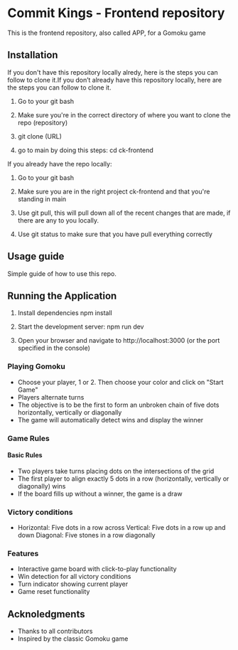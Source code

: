 # Commit Kings - Frontend repository

This is the frontend repository, also called APP, for a Gomoku game

## Installation

If you don't have this repository locally alredy, here is the steps you can follow to clone it.If you don’t already have this repository locally, here are the steps you can follow to clone it.

1. Go to your git bash

2. Make sure you're in the correct directory of where you want to clone the repo (repository)

3. git clone (URL)

4. go to main by doing this steps: cd ck-frontend

If you already have the repo locally:

1. Go to your git bash

2. Make sure you are in the right project ck-frontend and that you're standing in main

3. Use git pull, this will pull down all of the recent changes that are made, if there are any to you locally.

4. Use git status to make sure that you have pull everything correctly

## Usage guide
Simple guide of how to use this repo.

## Running the Application

1. Install dependencies
 npm install

2. Start the development server:
 npm run dev

3. Open your browser and navigate to http://localhost:3000 (or the port specified in the console)

### Playing Gomoku
* Choose your player, 1 or 2. Then choose your color and click on "Start Game"
* Players alternate turns
* The objective is to be the first to form an unbroken chain of five dots horizontally, vertically or diagonally
* The game will automatically detect wins and display the winner

### Game Rules
#### Basic Rules
* Two players take turns placing dots on the intersections of the grid
* The first player to align exactly 5 dots in a row (horizontally, vertically or diagonally) wins
* If the board fills up without a winner, the game is a draw

### Victory conditions
* Horizontal: Five dots in a row across
Vertical: Five dots in a row up and down
Diagonal: Five stones in a row diagonally

### Features
* Interactive game board with click-to-play functionality
* Win detection for all victory conditions
* Turn indicator showing current player
* Game reset functionality

## Acknoledgments
* Thanks to all contributors
* Inspired by the classic Gomoku game

